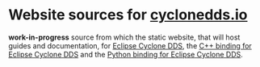 # Website sources for [cyclonedds.io][1]

**work-in-progress** source from which the static website, that will host
guides and documentation, for [Eclipse Cyclone DDS][2], the
[C++ binding for Eclipse Cyclone DDS][3] and the
[Python binding for Eclipse Cyclone DDS][4].

[1]: https://cyclonedds.io/
[2]: https://github.com/eclipse-cyclonedds/cyclonedds/
[3]: https://github.com/eclipse-cyclonedds/cyclonedds-cxx/
[4]: https://github.com/eclipse-cyclonedds/cyclonedds-python/
